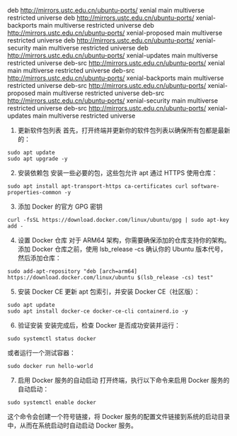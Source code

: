 deb http://mirrors.ustc.edu.cn/ubuntu-ports/ xenial main multiverse restricted universe 
deb http://mirrors.ustc.edu.cn/ubuntu-ports/ xenial-backports main multiverse restricted universe 
deb http://mirrors.ustc.edu.cn/ubuntu-ports/ xenial-proposed main multiverse restricted universe 
deb http://mirrors.ustc.edu.cn/ubuntu-ports/ xenial-security main multiverse restricted universe 
deb http://mirrors.ustc.edu.cn/ubuntu-ports/ xenial-updates main multiverse restricted universe 
deb-src http://mirrors.ustc.edu.cn/ubuntu-ports/ xenial main multiverse restricted universe 
deb-src http://mirrors.ustc.edu.cn/ubuntu-ports/ xenial-backports main multiverse restricted universe 
deb-src http://mirrors.ustc.edu.cn/ubuntu-ports/ xenial-proposed main multiverse restricted universe 
deb-src http://mirrors.ustc.edu.cn/ubuntu-ports/ xenial-security main multiverse restricted universe 
deb-src http://mirrors.ustc.edu.cn/ubuntu-ports/ xenial-updates main multiverse restricted universe

1. 更新软件包列表
首先，打开终端并更新你的软件包列表以确保所有包都是最新的：
````
sudo apt update
sudo apt upgrade -y
````
2. 安装依赖包
安装一些必要的包，这些包允许 apt 通过 HTTPS 使用仓库：
````
sudo apt install apt-transport-https ca-certificates curl software-properties-common -y
````
3. 添加 Docker 的官方 GPG 密钥
````
curl -fsSL https://download.docker.com/linux/ubuntu/gpg | sudo apt-key add -
````
4. 设置 Docker 仓库
对于 ARM64 架构，你需要确保添加的仓库支持你的架构。添加 Docker 仓库之前，使用 lsb_release -cs 确认你的 Ubuntu 版本代号，然后添加仓库：
````
sudo add-apt-repository "deb [arch=arm64] https://download.docker.com/linux/ubuntu $(lsb_release -cs) test"
````
5. 安装 Docker CE
更新 apt 包索引，并安装 Docker CE（社区版）：
````
sudo apt update
sudo apt install docker-ce docker-ce-cli containerd.io -y
````
6. 验证安装
安装完成后，检查 Docker 是否成功安装并运行：
````
sudo systemctl status docker
````
或者运行一个测试容器：
````
sudo docker run hello-world
````
7. 启用 Docker 服务的自动启动
打开终端，执行以下命令来启用 Docker 服务的自动启动：
````
sudo systemctl enable docker
````
这个命令会创建一个符号链接，将 Docker 服务的配置文件链接到系统的启动目录中，从而在系统启动时自动启动 Docker 服务。
